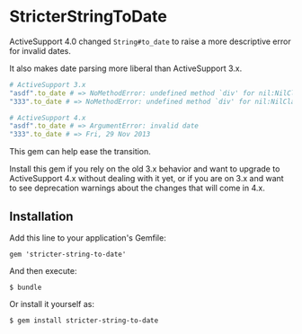 # StricterStringToDate

ActiveSupport 4.0 changed `String#to_date` to raise a more descriptive error for invalid dates.

It also makes date parsing more liberal than ActiveSupport 3.x.

```ruby
# ActiveSupport 3.x
"asdf".to_date # => NoMethodError: undefined method `div' for nil:NilClass
"333".to_date # => NoMethodError: undefined method `div' for nil:NilClass

# ActiveSupport 4.x
"asdf".to_date # => ArgumentError: invalid date
"333".to_date # => Fri, 29 Nov 2013
```

This gem can help ease the transition.

Install this gem if you rely on the old 3.x behavior
and want to upgrade to ActiveSupport 4.x without dealing
with it yet, or if you are on 3.x and want to see
deprecation warnings about the changes that will come in 4.x.

## Installation

Add this line to your application's Gemfile:

    gem 'stricter-string-to-date'

And then execute:

    $ bundle

Or install it yourself as:

    $ gem install stricter-string-to-date
